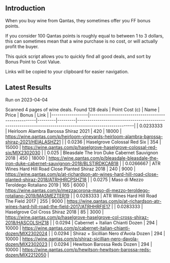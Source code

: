 ## Introduction

When you buy wine from Qantas, they sometimes offer you FF bonus points. 

If you consider 100 Qantas points is roughly equal to between 1 to 3 dollars, this can sometimes mean that a wine purchase is no cost, or will actually profit the buyer.

This quick script allows you to quickly find all good deals, and sort by Bonus Point to Cost Value.

Links will be copied to your clipboard for easier navigation.

## Latest Results

Run on 2023-04-04

Scanned 4 pages of wine deals.
Found 128 deals
|   Point Cost (c) | Name                                               |   Price |   Bonus | Link                                                                                                     |
|------------------|----------------------------------------------------|---------|---------|----------------------------------------------------------------------------------------------------------|
|        0.0233333 | Heirloom Alambra Barossa Shiraz 2021               |     420 |   18000 | https://wine.qantas.com/p/heirloom-vineyards-heirloom-alambra-barossa-shiraz-2021/HEIALASHZ21            |
|        0.0236    | Haselgrove Colossal Red Six                        |     354 |   15000 | https://wine.qantas.com/p/haselgrove-haselgrove-colossal-red-six/MIX2302030                              |
|        0.025     | Bleasdale The Iron Duke Cabernet Sauvignon 2018    |     450 |   18000 | https://wine.qantas.com/p/bleasdale-bleasdale-the-iron-duke-cabernet-sauvignon-2018/BLSTIRDKCAB18        |
|        0.0266667 | ATR Wines Hard Hill Road Close Planted Shiraz 2018 |     240 |    9000 | https://wine.qantas.com/p/at-richardson-atr-wines-hard-hill-road-close-planted-shiraz-2018/ATRHHRCPSHZ18 |
|        0.0275    | Maso di Mezzo Teroldego Rotaliano 2019             |     165 |    6000 | https://wine.qantas.com/p/mezzacorona-maso-di-mezzo-teroldego-rotaliano-2019/MASMEZTER19                 |
|        0.0283333 | ATR Wines Hard Hill Road The Field 2017            |     255 |    9000 | https://wine.qantas.com/p/at-richardson-atr-wines-hard-hill-road-the-field-2017/ATRHHRFIE17              |
|        0.0283333 | Haselgrove Col Cross Shiraz 2018                   |      85 |    3000 | https://wine.qantas.com/p/haselgrove-haselgrove-col-cross-shiraz-2018/HASCOLSHZ18                        |
|        0.0294    | Cabernet + Italian Chianti Dozen                   |     294 |   10000 | https://wine.qantas.com/p/cabernet-italian-chianti-dozen/MIX2302024                                      |
|        0.0294    | Shiraz + Sicillian Nero d'Avola Dozen              |     294 |   10000 | https://wine.qantas.com/p/shiraz-sicillian-nero-davola-dozen/MIX2302023                                  |
|        0.0294    | Hewitson Barossa Reds Dozen                        |     294 |   10000 | https://wine.qantas.com/p/hewitson-hewitson-barossa-reds-dozen/MIX2212050                                |

